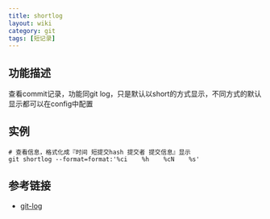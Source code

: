 ```yaml
---
title: shortlog
layout: wiki
category: git
tags: [短记录]
---
```


## 功能描述

查看commit记录，功能同git log，只是默认以short的方式显示，不同方式的默认显示都可以在config中配置

## 实例

~~~
# 查看信息，格式化成『时间 短提交hash 提交者 提交信息』显示
git shortlog --format=format:'%ci    %h    %cN    %s'
~~~

## 参考链接

* [git-log](https://git-scm.com/docs/git-log)
